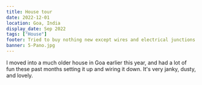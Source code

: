 ```yaml
---
title: House tour
date: 2022-12-01
location: Goa, India
display_date: Sep 2022
tags: ["House"]
footer: Tried to buy nothing new except wires and electrical junctions. Please excuse the dust, I am not really bothered by it.
banner: 5-Pano.jpg
---
```

I moved into a much older house in Goa earlier this year, and had a lot of fun these past months setting it up and wiring it down. It's very janky, dusty, and lovely.

<!--more-->